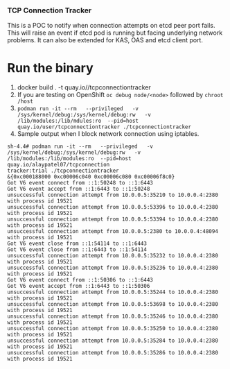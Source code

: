 ### TCP Connection Tracker

This is a POC to notify when connection attempts on etcd peer port fails. This will raise an event if etcd pod is running but facing underlying network problems. It can also be extended for KAS, OAS and etcd client port.

# Run the binary
 1. docker build . -t quay.io/<USER>/tcpconnectiontracker
 2. If you are testing on OpenShift `oc debug node/<node>` followed by `chroot /host`
 3. ```podman run -it --rm   --privileged   -v /sys/kernel/debug:/sys/kernel/debug:rw   -v /lib/modules:/lib/mdules:ro  --pid=host  quay.io/user/tcpconnectiontracker ./tcpconnectiontracker```
 4. Sample output when I block network connection using iptables.
 ```$xslt
sh-4.4# podman run -it --rm   --privileged   -v /sys/kernel/debug:/sys/kernel/debug:rw   -v /lib/modules:/lib/modules:ro  --pid=host  quay.io/alaypatel07/tcpconnection
 tracker:trial ./tcpconnectiontracker
 &{0xc000188000 0xc00006c040 0xc00006c080 0xc00006f8c0}
 Got V6 event connect from ::1:50248 to ::1:6443
 Got V6 event accept from ::1:6443 to ::1:50248
 unsuccessful connection attempt from 10.0.0.5:35210 to 10.0.0.4:2380 with process id 19521
 unsuccessful connection attempt from 10.0.0.5:53396 to 10.0.0.4:2380 with process id 19521
 unsuccessful connection attempt from 10.0.0.5:53394 to 10.0.0.4:2380 with process id 19521
 unsuccessful connection attempt from 10.0.0.5:2380 to 10.0.0.4:48094 with process id 19521
 Got V6 event close from ::1:54114 to ::1:6443
 Got V6 event close from ::1:6443 to ::1:54114
 unsuccessful connection attempt from 10.0.0.5:35232 to 10.0.0.4:2380 with process id 19521
 unsuccessful connection attempt from 10.0.0.5:35236 to 10.0.0.4:2380 with process id 19521
 Got V6 event connect from ::1:50306 to ::1:6443
 Got V6 event accept from ::1:6443 to ::1:50306
 unsuccessful connection attempt from 10.0.0.5:35244 to 10.0.0.4:2380 with process id 19521
 unsuccessful connection attempt from 10.0.0.5:53698 to 10.0.0.4:2380 with process id 19521
 unsuccessful connection attempt from 10.0.0.5:35246 to 10.0.0.4:2380 with process id 19521
 unsuccessful connection attempt from 10.0.0.5:35250 to 10.0.0.4:2380 with process id 19521
 unsuccessful connection attempt from 10.0.0.5:35284 to 10.0.0.4:2380 with process id 19521
 unsuccessful connection attempt from 10.0.0.5:35286 to 10.0.0.4:2380 with process id 19521
```
 